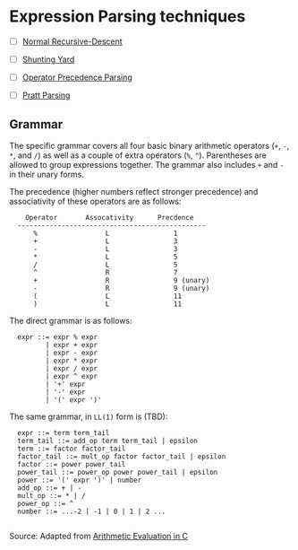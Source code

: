 # Expression Parsing techniques

 * [ ] [Normal Recursive-Descent](recursive-descent/README.md)

 * [ ] [Shunting Yard](shunting-yard/README.md)

 * [ ] [Operator Precedence Parsing](operator-precedence/README.md)

 * [ ] [Pratt Parsing](pratt/README.md)


## Grammar

The specific grammar covers all four basic binary arithmetic operators (`+`, `-`, `*`, and `/`) as well as a couple of extra operators (`%`, `^`). Parentheses are
allowed to group expressions together. The grammar also includes `+` and `-` in their unary forms.

The precedence (higher numbers reflect stronger precedence) and associativity of these operators are as follows:

```
    Operator       Assocativity      Precdence
  -----------------------------------------------
      %                 L                1
      +                 L                3
      -                 L                3
      *                 L                5
      /                 L                5
      ^                 R                7
      +                 R                9 (unary)
      -                 R                9 (unary)
      (                 L                11
      )                 L                11

```

The direct grammar is as follows:

```
  expr ::= expr % expr
         | expr + expr
         | expr - expr
         | expr * expr
         | expr / expr
         | expr ^ expr
         | '+' expr 
         | '-' expr
         | '(' expr ')'

```

The same grammar, in `LL(1)` form is (TBD):

```
  expr ::= term term_tail
  term_tail ::= add_op term term_tail | epsilon
  term ::= factor factor_tail
  factor_tail ::= mult_op factor factor_tail | epsilon
  factor ::= power power_tail
  power_tail ::= power_op power power_tail | epsilon
  power ::= '(' expr ')' | number
  add_op ::= + | -
  mult_op ::= * | /
  power_op ::= ^
  number ::= ...-2 | -1 | 0 | 1 | 2 ...
  
```

Source: Adapted from [Arithmetic Evaluation in C](https://rosettacode.org/mw/index.php?title=Arithmetic_evaluation/C&redirect=no)
